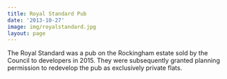 ```yaml
---
title: Royal Standard Pub 
date: '2013-10-27'
image: img/royalstandard.jpg
layout: page
---
```

The Royal Standard was a pub on the Rockingham estate sold by the Council to developers in 2015. They were subsequently granted planning permission to redevelop the pub as exclusively private flats.
